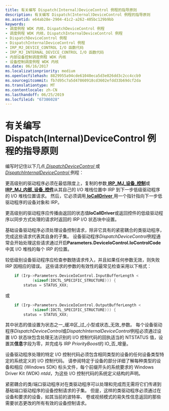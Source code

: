 ```yaml
---
title: 有关编写 Dispatch(Internal)DeviceControl 例程的指导原则
description: 有关编写 Dispatch(Internal)DeviceControl 例程的指导原则
ms.assetid: e64ab28e-2904-41c2-a262-405bc129b9bb
keywords:
- 调度例程 WDK 内核，DispatchDeviceControl 例程
- 调度例程 WDK 内核，DispatchInternalDeviceControl 例程
- DispatchDeviceControl 例程
- DispatchInternalDeviceControl 例程
- IRP_MJ_DEVICE_CONTROL I/O 函数代码
- IRP_MJ_INTERNAL_DEVICE_CONTROL I/O 函数代码
- 内部设备控制调度例程 WDK 内核
- 设备控制调度例程 WDK 内核
ms.date: 06/16/2017
ms.localizationpriority: medium
ms.openlocfilehash: 8829955a94cde61040eca5d3e026dd3c2cc4ccb9
ms.sourcegitcommit: fb7d95c7a5d47860918cd3602efdd33b69dcf2da
ms.translationtype: MT
ms.contentlocale: zh-CN
ms.lasthandoff: 06/25/2019
ms.locfileid: "67386028"
---
```

# <a name="guidelines-for-writing-dispatchinternaldevicecontrol-routines"></a>有关编写 Dispatch(Internal)DeviceControl 例程的指导原则





编写时记住以下几点[ *DispatchDeviceControl* ](https://docs.microsoft.com/windows-hardware/drivers/ddi/content/wdm/nc-wdm-driver_dispatch)或[ *DispatchInternalDeviceControl* ](https://docs.microsoft.com/windows-hardware/drivers/ddi/content/wdm/nc-wdm-driver_dispatch)例程：

更高级别的驱动程序必须在最低限度上，复制的参数[ **IRP\_MJ\_设备\_控制**](https://docs.microsoft.com/windows-hardware/drivers/kernel/irp-mj-device-control)或[ **IRP\_MJ\_内部\_设备\_控件**](https://docs.microsoft.com/windows-hardware/drivers/kernel/irp-mj-internal-device-control)从其自己的 I/O 堆栈位置中 IRP 到下一步低级驱动程序的 I/O 堆栈位置请求。 然后，它必须调用[ **IoCallDriver** ](https://docs.microsoft.com/windows-hardware/drivers/ddi/content/wdm/nf-wdm-iocalldriver)用一个指针指向下一步低驱动程序的设备对象和 IRP。

更高级别的驱动程序应传播由返回的状态值**IoCallDriver**或返回控件的低级驱动程序以同步方式处理的请求时返回的 IRP I/O 状态块中设置。

基础设备驱动程序必须处理设备控制请求，除非它具有的紧密耦合的类驱动程序，完成这些请求代表其自身的子集。 设备驱动程序*DispatchDeviceControl*例程通常会开始处理这些请求通过开启**Parameters.DeviceIoControl.IoControlCode**中其 I/O 堆栈的每个 IRP 的位置。

较低级别设备驱动程序应检查参数随请求传入，并且如果任何参数无效，则失败 IRP 因相应的错误。 这些请求的参数的有效性的最常见检查采用以下格式：

```cpp
    if (Irp->Parameters.DeviceIoControl.InputBufferLength < 
            (sizeof(IOCTL_SPECIFIC_STRUCTURE))) { 
        status = STATUS_XXX;
```

或
```cpp
    if (Irp->Parameters.DeviceIoControl.OutputBufferLength < 
            (sizeof(IOCTL_SPECIFIC_STRUCTURE))) { 
        status = STATUS_XXX; 
```

其中状态的值设置为状态之一\_缓冲区\_过\_小型或状态\_无效\_参数。
每个设备驱动程序*DispatchDeviceControl*或*DispatchInternalDeviceControl*例程必须通过设置 I/O 状态块包含处理无法识别的 I/O 控制代码的回执适当的 NTSTATUS 值，设置其**信息**字段为零，并完成与 IRP *PriorityBoost*的 IO\_否\_增量。

设备驱动程序处理的特定 I/O 控制代码必须包含相同类型的设备的任何设备类型特定的系统定义的 I/O 控制代码。 请参阅特定于设备的部分详细了解每种类型的设备和相应 (Windows SDK) 标头文件，每个前缀开头的系统要求的 Windows Driver Kit (WDK) *ntdd*，为这些 I/O 控制代码的系统定义结构的声明。

紧密耦合的类/端口驱动程序对在类驱动程序可以处理和完成而无需将它们传递到基础端口驱动程序的设备控制请求的子集。 但是，这样的类驱动程序必须通过在设备和要求的设备，如其当前的波特率、 卷或视频模式的易失性信息返回的那些需要状态更改的所有有效的设备控制请求。

 

 




